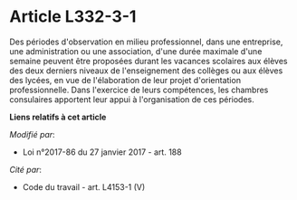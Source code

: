 # Article L332-3-1

Des périodes d'observation en milieu professionnel, dans une entreprise, une administration ou une association,  d'une durée
maximale d'une semaine peuvent être proposées durant les vacances scolaires aux élèves des deux derniers niveaux de
l'enseignement des collèges ou aux élèves des lycées, en vue de l'élaboration de leur projet d'orientation professionnelle.
Dans l'exercice de leurs compétences, les chambres consulaires apportent leur appui à l'organisation de ces périodes.

**Liens relatifs à cet article**

_Modifié par_:

  - Loi n°2017-86 du 27 janvier 2017 - art. 188

_Cité par_:

  - Code du travail - art. L4153-1 (V)
